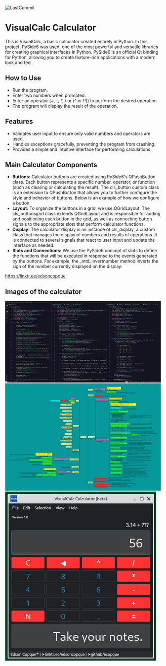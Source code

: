 ![LastCommit](https://img.shields.io/github/last-commit/ecopque/visualcalc_calculator?logo=python&logoColor=white&label=Last+update&color=9bf12&&style=flat)&nbsp;

# VisualCalc Calculator

This is VisualCalc, a basic calculator created entirely in Python. In this project, PySide6 was used, one of the most powerful and versatile libraries for creating graphical interfaces in Python. PySide6 is an official Qt binding for Python, allowing you to create feature-rich applications with a modern look and feel.

## How to Use

- Run the program.
- Enter two numbers when prompted.
- Enter an operator (+, -, *, / or (^ or P)) to perform the desired operation.
- The program will display the result of the operation.

## Features

- Validates user input to ensure only valid numbers and operators are used.
- Handles exceptions gracefully, preventing the program from crashing.
- Provides a simple and intuitive interface for performing calculations.

## Main Calculator Components

- <strong>Buttons:</strong>
Calculator buttons are created using PySide6's QPushButton class. Each button represents a specific number, operator, or function (such as clearing or calculating the result). The cls_button custom class is an extension to QPushButton that allows you to further configure the style and behavior of buttons. Below is an example of how we configure a button.
- <strong>Layout:</strong>
To organize the buttons in a grid, we use QGridLayout. The cls_buttonsgrid class extends QGridLayout and is responsible for adding and positioning each button in the grid, as well as connecting button signals to the appropriate slots that perform calculator functions.
- <strong>Display:</strong>
The calculator display is an instance of cls_display, a custom class that manages the display of numbers and results of operations. It is connected to several signals that react to user input and update the interface as needed.
- <strong>Slots and Connections:</strong>
We use the PySide6 concept of slots to define the functions that will be executed in response to the events generated by the buttons. For example, the _mtd_invertnumber method inverts the sign of the number currently displayed on the display:

https://linktr.ee/edsoncopque
## Images of the calculator

![2024-05-06](https://github.com/ecopque/basic_calculator/blob/main/files/A000_-_vscode.png)
![2024-05-06](https://github.com/ecopque/basic_calculator/blob/main/files/A010_-_map.png)
![2024-05-06](https://github.com/ecopque/basic_calculator/blob/main/files/A020_-_vscalc.png)
